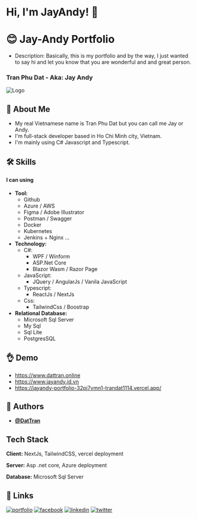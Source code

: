 
# Hi, I'm JayAndy! 👋


# 😊 Jay-Andy Portfolio

- Description: Basically, this is my portfolio and by the way, I just wanted to say hi and let you know that you are wonderful and and great person.


### Tran Phu Dat - Aka: Jay Andy
![Logo](https://pbs.twimg.com/profile_images/1673324652343558145/NHOON7xx_400x400.jpg)


## 🚀 About Me

- My real Vietnamese name is Tran Phu Dat but you can call me Jay or Andy.
- I'm full-stack developer based in Ho Chi Minh city, Vietnam.
- I'm mainly using C# Javascript and Typescript.


## 🛠 Skills
#### I can using
- **Tool:**
    + Github
    + Azure / AWS
    + Figma / Adobe Illustrator
    + Postman / Swagger
    + Docker
    + Kubernetes
    + Jenkins + Nginx ...
- **Technology:**
    + C#:
        + WPF / Winform
        + ASP.Net Core
        + Blazor Wasm / Razor Page
    + JavaScript: 
        + JQuery / AngularJs / Vanila JavaScript
    + Typescript:
        + ReactJs / NextJs
    + Css:
        + TailwindCss / Boostrap
- **Relational Database:**
    + Microsoft Sql Server
    + My Sql
    + Sql Lite
    + PostgresSQL


## 👌 Demo

- https://www.dattran.online
- https://www.jayandy.id.vn
- https://jayandy-portfolio-32pj7vmn1-trandat1114.vercel.app/



## 🧐 Authors

- **[@DatTran](https://www.github.com/trandat1114)**


## Tech Stack

**Client:** NextJs, TailwindCSS, vercel deployment

**Server:** Asp .net core, Azure deployment

**Database:** Microsoft Sql Server

## 🔗 Links
[![portfolio](https://img.shields.io/badge/my_portfolio-000?style=for-the-badge&logo=ko-fi&logoColor=white)](https://www.dattran.online)
[![facebook](https://img.shields.io/badge/facebook-1DA1F2?style=for-the-badge&logo=facebook&logoColor=white)](https://www.facebook.com/Jayzneverzz/)
[![linkedin](https://img.shields.io/badge/linkedin-0A66C2?style=for-the-badge&logo=linkedin&logoColor=white)](https://www.linkedin.com/in/tran-phu-dat-526a82288/)
[![twitter](https://img.shields.io/badge/twitter-1DA1F2?style=for-the-badge&logo=twitter&logoColor=white)](https://twitter.com/DatTranM4)


